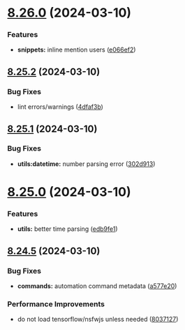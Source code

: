 # [8.26.0](https://github.com/onesoft-sudo/sudobot/compare/v8.25.2...v8.26.0) (2024-03-10)


### Features

* **snippets:** inline mention users ([e066ef2](https://github.com/onesoft-sudo/sudobot/commit/e066ef2997d6ef4be812e8514486b979a843cadb))



## [8.25.2](https://github.com/onesoft-sudo/sudobot/compare/v8.25.1...v8.25.2) (2024-03-10)


### Bug Fixes

* lint errors/warnings ([4dfaf3b](https://github.com/onesoft-sudo/sudobot/commit/4dfaf3b92fdefdff43158b91944863923f96e5f7))



## [8.25.1](https://github.com/onesoft-sudo/sudobot/compare/v8.25.0...v8.25.1) (2024-03-10)


### Bug Fixes

* **utils:datetime:** number parsing error ([302d913](https://github.com/onesoft-sudo/sudobot/commit/302d9138fc8d304288f1cf10730392d56384f7c3))



# [8.25.0](https://github.com/onesoft-sudo/sudobot/compare/v8.24.5...v8.25.0) (2024-03-10)


### Features

* **utils:** better time parsing ([edb9fe1](https://github.com/onesoft-sudo/sudobot/commit/edb9fe1e7187e3946d12a4783e2de21cb22a091e))



## [8.24.5](https://github.com/onesoft-sudo/sudobot/compare/v8.24.4...v8.24.5) (2024-03-10)


### Bug Fixes

* **commands:** automation command metadata ([a577e20](https://github.com/onesoft-sudo/sudobot/commit/a577e20d10fae1d07790d20de64bf643ee9168df))


### Performance Improvements

* do not load tensorflow/nsfwjs unless needed ([8037127](https://github.com/onesoft-sudo/sudobot/commit/8037127b96cf69a247f9e31f74b294d4006b273e))



